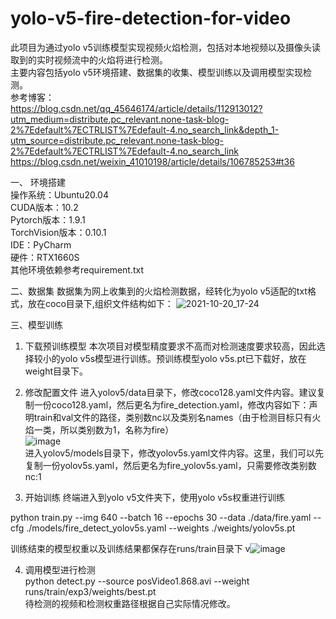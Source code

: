 # yolo-v5-fire-detection-for-video  
  
  此项目为通过yolo v5训练模型实现视频火焰检测，包括对本地视频以及摄像头读取到的实时视频流中的火焰将进行检测。  
  主要内容包括yolo v5环境搭建、数据集的收集、模型训练以及调用模型实现检测。  
  参考博客：  
  https://blog.csdn.net/qq_45646174/article/details/112913012?utm_medium=distribute.pc_relevant.none-task-blog-2%7Edefault%7ECTRLIST%7Edefault-4.no_search_link&depth_1-utm_source=distribute.pc_relevant.none-task-blog-2%7Edefault%7ECTRLIST%7Edefault-4.no_search_link  
  https://blog.csdn.net/weixin_41010198/article/details/106785253#t36  

一、 环境搭建  
  操作系统：Ubuntu20.04  
  CUDA版本：10.2  
  Pytorch版本：1.9.1  
  TorchVision版本：0.10.1  
  IDE：PyCharm  
  硬件：RTX1660S  
  其他环境依赖参考requirement.txt  

二、数据集
  数据集为网上收集到的火焰检测数据，经转化为yolo v5适配的txt格式，放在coco目录下,组织文件结构如下：
![2021-10-20_17-24](https://user-images.githubusercontent.com/67082200/138066628-77f010b2-0615-4774-a832-b0366951c976.png)

三、模型训练
  1. 下载预训练模型
  本次项目对模型精度要求不高而对检测速度要求较高，因此选择较小的yolo v5s模型进行训练。预训练模型yolo v5s.pt已下载好，放在weight目录下。

  2. 修改配置文件
  进入yolov5/data目录下，修改coco128.yaml文件内容。建议复制一份coco128.yaml，然后更名为fire_detection.yaml，修改内容如下：声明train和val文件的路径，类别数nc以及类别名names（由于检测目标只有火焰一类，所以类别数为1，名称为fire）  
![image](https://user-images.githubusercontent.com/67082200/138062732-af6c9771-4272-484c-8cb3-18b6c58f8079.png)  
  进入yolov5/models目录下，修改yolov5s.yaml文件内容。这里，我们可以先复制一份yolov5s.yaml，然后更名为fire_yolov5s.yaml，只需要修改类别数nc:1
  
  3. 开始训练
  终端进入到yolo v5文件夹下，使用yolo v5s权重进行训练  
    
  python train.py --img 640 --batch 16 --epochs 30 --data ./data/fire.yaml --cfg ./models/fire_detect_yolov5s.yaml --weights ./weights/yolov5s.pt  
    
  训练结束的模型权重以及训练结果都保存在runs/train目录下
  v![image](https://user-images.githubusercontent.com/67082200/138064537-ed484fd0-e170-4d72-aeb4-7bb31cdc7618.png)
  
  4. 调用模型进行检测  
  python detect.py --source posVideo1.868.avi --weight runs/train/exp3/weights/best.pt  
  待检测的视频和检测权重路径根据自己实际情况修改。
  
